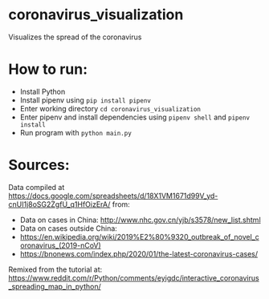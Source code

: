 # coronavirus_visualization
Visualizes the spread of the coronavirus

# How to run:
- Install Python
- Install pipenv using `pip install pipenv`
- Enter working directory `cd coronavirus_visualization`
- Enter pipenv and install dependencies using `pipenv shell` and `pipenv install`
- Run program with `python main.py`

# Sources:
Data compiled at https://docs.google.com/spreadsheets/d/18X1VM1671d99V_yd-cnUI1j8oSG2ZgfU_q1HfOizErA/ from:
- Data on cases in China: http://www.nhc.gov.cn/yjb/s3578/new_list.shtml
- Data on cases outside China:
 - https://en.wikipedia.org/wiki/2019%E2%80%9320_outbreak_of_novel_coronavirus_(2019-nCoV)
 - https://bnonews.com/index.php/2020/01/the-latest-coronavirus-cases/
 
 Remixed from the tutorial at: https://www.reddit.com/r/Python/comments/eyigdc/interactive_coronavirus_spreading_map_in_python/
